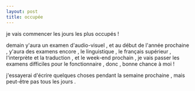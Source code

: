 ```yaml
---
layout: post
title: occupée
---
```


je vais commencer les jours les plus occupés !

demain y'aura un examen d'audio-visuel , et au début de l'année prochaine , y'aura des examens encore , le linguistique , le français supérieur , l'interprète et la traduction , et le week-end prochain , je vais passer les examens difficiles pour le fonctionnaire , donc , bonne chance à moi !

j'essayerai d'écrire quelques choses pendant la semaine prochaine , mais peut-être pas tous les jours .
